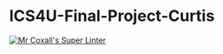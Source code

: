 # ICS4U-Final-Project-Curtis

[![Mr Coxall's Super Linter](https://github.com/MTHS-ICS4U-1-2023/ICS4U-Final-Project-Curtis/workflows/Lint/badge.svg)](https://github.com/MTHS-ICS4U-1-2023/ICS4U-Final-Project-Curtis/actions)
